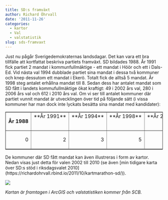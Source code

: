 ```yaml
---
title: SD:s framväxt
author: Richard Öhrvall
date: '2011-11-26'
categories:
  - kartor
  - Val
  - valstatistik
slug: sds-framvaxt
---
```


Just nu pågår Sverigedemokraternas landsdagar. Det kan vara ett bra tillfälle att kortfattat beskriva partiets framväxt. SD bildades 1988. År 1991 fick partiet 2 mandat i kommunfullmäktige - ett mandat i Höör och ett i Dals-Ed. Vid nästa val 1994 dubblade partiet sina mandat i dessa två kommuner och knep dessutom ett mandat i Ekerö. Totalt fick de alltså 5 mandat. År 1998 steg antalet erhållna mandat till 8. Sedan dess har antalet mandat som SD fått i landets kommufullmäktige ökat kraftigt: 49 i 2002 års val, 280 i 2006 års val och 612 i 2010 års val. Om vi ser till antalet kommuner där partiet vunnit mandat är utvecklingen över tid på följande sätt (i vissa kommuner har man dock inte lyckats besätta sina mandat med kandidater):
<table cellpadding="0" width="448" cellspacing="0" border="1" >
<tbody >
<tr >

<td width="64" nowrap="nowrap" valign="top" >

**År 1988**

</td>

<td width="64" style="text-align: right;" nowrap="nowrap" valign="top" >**År 1991**
</td>

<td width="64" style="text-align: right;" nowrap="nowrap" valign="top" >**År 1994**
</td>

<td width="64" style="text-align: right;" nowrap="nowrap" valign="top" >**År 1998**
</td>

<td width="64" style="text-align: right;" nowrap="nowrap" valign="top" >**År 2002**
</td>

<td width="64" style="text-align: right;" nowrap="nowrap" valign="top" >**År 2006**
</td>

<td width="64" style="text-align: right;" nowrap="nowrap" valign="top" >**År 2010**
</td>
</tr>
<tr >

<td width="64" style="text-align: right;" nowrap="nowrap" valign="top" >

0

</td>

<td width="64" style="text-align: right;" nowrap="nowrap" valign="top" >

2

</td>

<td width="64" style="text-align: right;" nowrap="nowrap" valign="top" >

3

</td>

<td width="64" style="text-align: right;" nowrap="nowrap" valign="top" >

5

</td>

<td width="64" style="text-align: right;" nowrap="nowrap" valign="top" >

29

</td>

<td width="64" style="text-align: right;" nowrap="nowrap" valign="top" >

144

</td>

<td width="64" nowrap="nowrap" valign="top" >

246

</td>
</tr>
</tbody>
</table>
De kommuner där SD fått mandat kan även illustreras i form av kartor. Nedan visas just detta för valen 2002 till 2010 (se även [min tidigare karta över SD:s stöd i riksdagsvalet 2010](https://richardohrvall.rbind.io/2011/10/kartmarathon-sd/)).

![](/img/wp/sd_rep_kf.jpg)

_Kartan är framtagen i ArcGIS och valstatistiken kommer från SCB._
